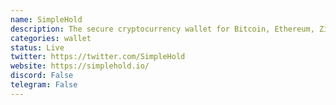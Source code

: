 ```yaml
---
name: SimpleHold
description: The secure cryptocurrency wallet for Bitcoin, Ethereum, Zilliqa and many other assets is available as a browser extension. It's never been easier to use crypto! 
categories: wallet
status: Live
twitter: https://twitter.com/SimpleHold
website: https://simplehold.io/
discord: False
telegram: False
---
```

